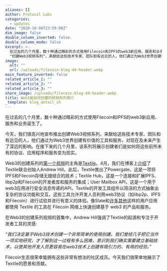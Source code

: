 ```yaml
---
aliases: []
author: Protocol Labs
categories:
  - updates
date: "2020-10-08T23:59:00Z"
dim_image: false
double_column_inverted: false
double_column_mode: false
excerpt: >-
  在过去的几个月里，数十种通过精彩的方式使用Filecoin和IPFS的web3新应用、服务和业务诞生了。今天，我们很高兴地宣布推出
  "创建Web3视频系列"，来献给这些技术专家、团队和有远见的人，他们通过为Web3世界创建有价值的工具和服务，对现在及未来产生了深远的影响。
image:
  alt: ""
  url: /uploads/filecoin-blog-49-header.webp
main_feature_inverted: false
related_article_1: ""
related_article_2: ""
related_article_3: ""
share_image: /uploads/filecoin-blog-49-header.webp
title: Web3是如何创建的视频系列简介
_template: blog_detail_ch
---
```


在过去的几个月里，数十种通过精彩的方式使用Filecoin和IPFS的web3新应用、服务和业务诞生了。

今天，我们很高兴地宣布推出创建Web3视频系列，来献给这些技术专家、团队和有远见的人，他们通过为Web3世界创建有价值的工具和服务，对现在及未来产生了深远的影响。在接下来的几个月里，该系列将展示创建者们是如何将这些前所未有的协议、应用程序和服务变为现实。

Web3的创建系列的[第一个视频](https://www.youtube.com/watch?v=d1kpID1LSRE)的主角是[Textile](http://textile.io)。4月，我们在博客上[介绍](/blog/community-andrew-hill-textile/)了Textile联合创始人Andrew Hill。此后，Textile推出了Powergate，这是一项将IPFS和Filecoin存储无缝结合的技术；Textile Hub，这是一个连接和扩展IPFS、libp2p和Filecoin的开发者库和服务的集成；User Mailbox API，这是一个用于web3应用进行安全消息传递的API。Textile的开发工具组件以简洁的方式抽象出复杂的协议功能和交互。这些工具允许开发人员利用web3协议（如libp2p、IPFS和Filecoin）进行试验并进行有意义的体验。像Slate和[许多其他](https://filecoin.io/blog/hackfs-finale/)这样的用户应用都使用 Textile 的工具在 Filecoin 网络上快速创建基于 web3 的产品和服务。

在Web3的创建系列视频的首集中，Andrew Hill强调了Textile的起源和专注于开发者工具的灵感:

_“我们决定基于Web3技术创建一个非常简单的使用创建。我们曾经几乎把它当作一项实地研究，才了解到这一过程有多么困难，意识到我们确实需要建立基础技术，以使其他开发人员更容易在web3技术上创建有吸引力的、有用的经验。”_

Filecoin生态很荣幸能拥有这些非常有想法的社区成员。今天我们很荣幸地展示了Textile的愿景和贡献。

